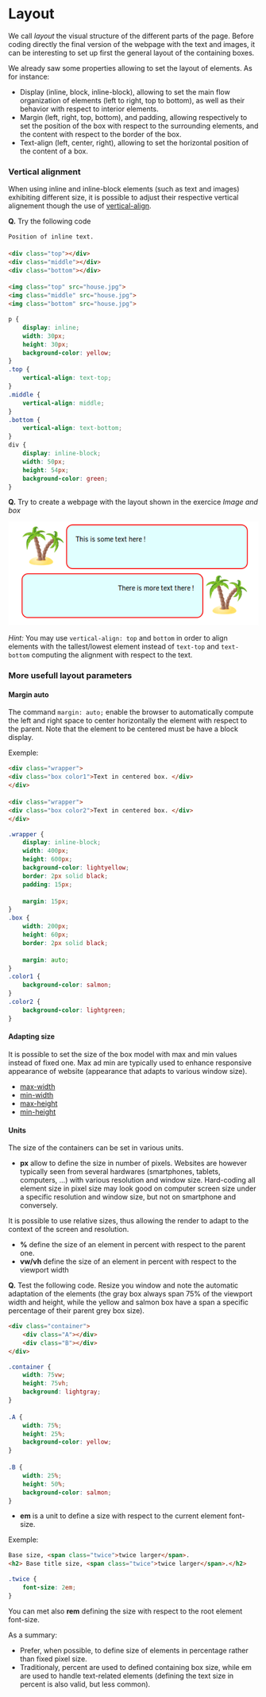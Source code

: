 # Layout

We call _layout_ the visual structure of the different parts of the page.
Before coding directly the final version of the webpage with the text and images, it can be interesting to set up first the general layout of the containing boxes.

We already saw some properties allowing to set the layout of elements. As for instance:
* Display (inline, block, inline-block), allowing to set the main flow organization of elements (left to right, top to bottom), as well as their behavior with respect to interior elements.
* Margin (left, right, top, bottom), and padding, allowing respectively to set the position of the box with respect to the surrounding elements, and the content with respect to the border of the box.
* Text-align (left, center, right), allowing to set the horizontal position of the content of a box.


### Vertical alignment

When using inline and inline-block elements (such as text and images) exhibiting different size, it is possible to adjust their respective vertical alignement though the use of [vertical-align](https://developer.mozilla.org/en-US/docs/Web/CSS/vertical-align).

__Q.__ Try the following code

```html
Position of inline text.

<div class="top"></div>
<div class="middle"></div>
<div class="bottom"></div>

<img class="top" src="house.jpg">
<img class="middle" src="house.jpg">
<img class="bottom" src="house.jpg">
```

```css
p {
	display: inline;
	width: 30px;
	height: 30px;
	background-color: yellow;
}
.top {
	vertical-align: text-top;
}
.middle {
	vertical-align: middle;
}
.bottom {
	vertical-align: text-bottom;
}
div {
	display: inline-block;
	width: 50px;
	height: 54px;
	background-color: green;
}
```

__Q.__ Try to create a webpage with the layout shown in the exercice _Image and box_

![](pics/exercice.png)

_Hint:_ You may use `vertical-align: top` and `bottom` in order to align elements with the tallest/lowest element instead of `text-top` and `text-bottom` computing the alignment with respect to the text.


### More usefull layout parameters


#### Margin auto

The command `margin: auto;` enable the browser to automatically compute the left and right space to center horizontally the element with respect to the parent. 
Note that the element to be centered must be have a block display.

Exemple:
```html
<div class="wrapper">
<div class="box color1">Text in centered box. </div>
</div>

<div class="wrapper">
<div class="box color2">Text in centered box. </div>
</div>
```

```css
.wrapper {
	display: inline-block;
	width: 400px;
	height: 600px;
	background-color: lightyellow;
	border: 2px solid black;
	padding: 15px;

	margin: 15px;
}
.box {
	width: 200px;
	height: 60px;
	border: 2px solid black;

	margin: auto;
}
.color1 {
	background-color: salmon;
}
.color2 {
	background-color: lightgreen;
}
```

#### Adapting size

It is possible to set the size of the box model with max and min values instead of fixed one. 
Max ad min are typically used to enhance responsive appearance of website (appearance that adapts to various window size).

* [max-width](https://developer.mozilla.org/en-US/docs/Web/CSS/max-width)
* [min-width](https://developer.mozilla.org/en-US/docs/Web/CSS/min-width)
* [max-height](https://developer.mozilla.org/en-US/docs/Web/CSS/max-height)
* [min-height](https://developer.mozilla.org/en-US/docs/Web/CSS/min-height)

#### Units 

The size of the containers can be set in various units.

* __px__ allow to define the size in number of pixels. Websites are however typically seen from several hardwares (smartphones, tablets, computers, ...) with various resolution and window size. Hard-coding all element size in pixel size may look good on computer screen size under a specific resolution and window size, but not on smartphone and conversely. 

It is possible to use relative sizes, thus allowing the render to adapt to the context of the screen and resolution.

* __%__ define the size of an element in percent with respect to the parent one.
* __vw/vh__ define the size of an element in percent with respect to the viewport width

__Q.__ Test the following code. Resize you window and note the automatic adaptation of the elements (the gray box always span 75% of the viewport width and height, while the yellow and salmon box have a span a specific percentage of their parent grey box size).

```html
<div class="container">
	<div class="A"></div>
	<div class="B"></div>
</div>
```

```css
.container {
	width: 75vw;
	height: 75vh;
	background: lightgray;
}

.A {
	width: 75%;
	height: 25%;
	background-color: yellow;
}

.B {
	width: 25%;
	height: 50%;
	background-color: salmon;
}
```

* __em__ is a unit to define a size with respect to the current element font-size.

Exemple:

```html
Base size, <span class="twice">twice larger</span>.
<h2> Base title size, <span class="twice">twice larger</span>.</h2>
```

```css
.twice {
	font-size: 2em;
}
```


You can met also __rem__ defining the size with respect to the root element font-size.


As a summary:
* Prefer, when possible, to define size of elements in percentage rather than fixed pixel size.
* Traditionaly, percent are used to defined containing box size, while em are used to handle text-related elements (defining the text size in percent is also valid, but less common).





